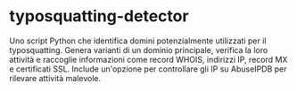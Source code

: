 # typosquatting-detector
Uno script Python che identifica domini potenzialmente utilizzati per il typosquatting. Genera varianti di un dominio principale, verifica la loro attività e raccoglie informazioni come record WHOIS, indirizzi IP, record MX e certificati SSL. Include un'opzione per controllare gli IP su AbuseIPDB per rilevare attività malevole.
